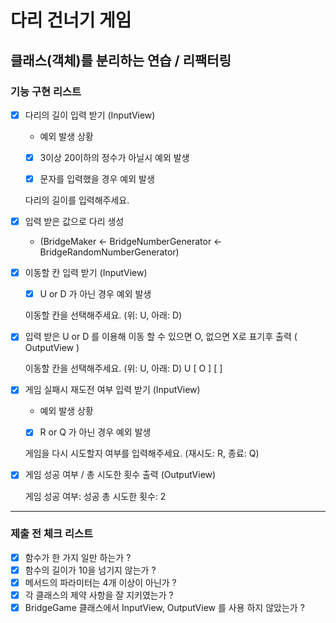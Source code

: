 # 다리 건너기 게임

## 클래스(객체)를 분리하는 연습 / 리팩터링

### 기능 구현 리스트

- [X] 다리의 길이 입력 받기  (InputView)
    - 예외 발생 상황
    - [X] 3이상 20이하의 정수가 아닐시 예외 발생
    - [X] 문자를 입력했을 경우 예외 발생


    다리의 길이를 입력해주세요. 

- [X] 입력 받은 값으로 다리 생성
    - (BridgeMaker <- BridgeNumberGenerator <- BridgeRandomNumberGenerator)

- [X] 이동할 칸 입력 받기 (InputView)
    - [X] U or D 가 아닌 경우 예외 발생


    이동할 칸을 선택해주세요. (위: U, 아래: D)

- [X] 입력 받은 U or D 를 이용해 이동 할 수 있으면 O, 없으면 X로 표기후 출력 ( OutputView )


    이동할 칸을 선택해주세요. (위: U, 아래: D)
    U
    [ O ]
    [   ]

- [X] 게임 실패시 재도전 여부 입력 받기 (InputView)
    - 예외 발생 상황
    - [X] R or Q 가 아닌 경우 예외 발생


    게임을 다시 시도할지 여부를 입력해주세요. (재시도: R, 종료: Q)

- [X] 게임 성공 여부 / 총 시도한 횟수 출력 (OutputView)


    게임 성공 여부: 성공
    총 시도한 횟수: 2

---

### 제출 전 체크 리스트

- [X] 함수가 한 가지 일만 하는가 ?
- [X] 함수의 길이가 10을 넘기지 않는가 ?
- [X] 메서드의 파라미터는 4개 이상이 아닌가 ?
- [X] 각 클래스의 제약 사항을 잘 지키였는가 ?
- [X] BridgeGame 클래스에서 InputView, OutputView 를 사용 하지 않았는가 ?